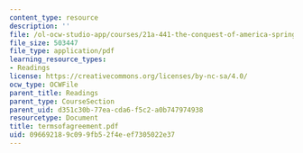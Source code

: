 ```yaml
---
content_type: resource
description: ''
file: /ol-ocw-studio-app/courses/21a-441-the-conquest-of-america-spring-2004/096692189c099fb52f4eef7305022e37_termsofagreement.pdf
file_size: 503447
file_type: application/pdf
learning_resource_types:
- Readings
license: https://creativecommons.org/licenses/by-nc-sa/4.0/
ocw_type: OCWFile
parent_title: Readings
parent_type: CourseSection
parent_uid: d351c30b-77ea-cda6-f5c2-a0b747974938
resourcetype: Document
title: termsofagreement.pdf
uid: 09669218-9c09-9fb5-2f4e-ef7305022e37
---
```

